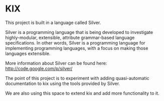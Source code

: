 KIX
===

This project is built in a language called Silver.

Silver is a programming language that is being developed to 
investigate highly-modular, extensible, attribute grammar-based 
language specifications. In other words, Silver is a programming 
language for implementing programming languages, with a focus on 
making those languages extensible.

More information about Silver can be found here:
http://code.google.com/p/silver/

The point of this project is to experiment with adding
quasi-automatic documentation to kix using the tools provided
by Silver.

We are also using this space to extend kix and add more
functionality to it.
